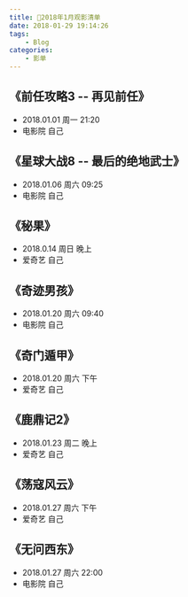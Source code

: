 ```yaml
---
title: 📄2018年1月观影清单
date: 2018-01-29 19:14:26
tags: 
    - Blog
categories: 
    - 影单
---
```


## 《前任攻略3 -- 再见前任》



* 2018.01.01 周一 21:20
* 电影院 自己



## 《星球大战8 -- 最后的绝地武士》



* 2018.01.06 周六 09:25
* 电影院 自己



## 《秘果》



* 2018.0.14 周日 晚上
* 爱奇艺 自己



## 《奇迹男孩》



* 2018.01.20 周六 09:40
* 电影院 自己



## 《奇门遁甲》



* 2018.01.20 周六 下午
* 爱奇艺 自己



## 《鹿鼎记2》



* 2018.01.23 周二 晚上
* 爱奇艺 自己



## 《荡寇风云》



* 2018.01.27 周六 下午
* 爱奇艺 自己



## 《无问西东》



* 2018.01.27 周六 22:00
* 电影院 自己




